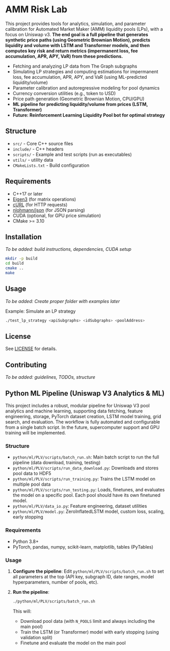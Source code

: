 # AMM Risk Lab

This project provides tools for analytics, simulation, and parameter calibration for Automated Market Maker (AMM) liquidity pools (LPs), with a focus on Uniswap v3. **The end goal is a full pipeline that generates synthetic price paths (using Geometric Brownian Motion), predicts liquidity and volume with LSTM and Transformer models, and then computes key risk and return metrics (impermanent loss, fee accumulation, APR, APY, VaR) from these predictions.**

- Fetching and analyzing LP data from The Graph subgraphs
- Simulating LP strategies and computing estimations for impermanent loss, fee accumulation, APR, APY, and VaR (using ML-predicted liquidity/volume)
- Parameter calibration and autoregressive modeling for pool dynamics
- Currency conversion utilities (e.g., token to USD)
- Price path generation (Geometric Brownian Motion, CPU/GPU)
- **ML pipeline for predicting liquidity/volume from prices (LSTM, Transformer)**
- **Future: Reinforcement Learning Liquidity Pool bot for optimal strategy**

## Structure

- `src/` - Core C++ source files
- `include/` - C++ headers
- `scripts/` - Example and test scripts (run as executables)
- `utils/` - utility data
- `CMakeLists.txt` - Build configuration

## Requirements

- C++17 or later
- [Eigen3](https://eigen.tuxfamily.org/) (for matrix operations)
- [cURL](https://curl.se/libcurl/) (for HTTP requests)
- [nlohmann/json](https://github.com/nlohmann/json) (for JSON parsing)
- CUDA (optional, for GPU price simulation)
- CMake >= 3.10

## Installation
_To be added: build instructions, dependencies, CUDA setup_

```sh
mkdir -p build
cd build
cmake ..
make
```

## Usage

_To be added: Create proper folder with examples later_

Example: Simulate an LP strategy

```sh
./test_lp_strategy <apiSubgraphs> <idSubgraphs> <poolAddress>
```

## License

See [LICENSE](LICENSE) for details.

## Contributing
_To be added: guidelines, TODOs, structure_

## Python ML Pipeline (Uniswap V3 Analytics & ML)

This project includes a robust, modular pipeline for Uniswap V3 pool analytics and machine learning, supporting data fetching, feature engineering, storage, PyTorch dataset creation, LSTM model training, grid search, and evaluation. The workflow is fully automated and configurable from a single batch script. In the future, supercomputer support and GPU training will be implemented. 

### Structure
- `python/ml/PLV/scripts/batch_run.sh`: Main batch script to run the full pipeline (data download, training, testing)
- `python/ml/PLV/scripts/run_data_download.py`: Downloads and stores pool data to HDF5
- `python/ml/PLV/scripts/run_training.py`: Trains the LSTM model on multiple pool data
- `python/ml/PLV/scripts/run_testing.py`: Loads, finetunes, and evaluates the model on a specific pool. Each pool should have its own finetuned model.
- `python/ml/PLV/data_io.py`: Feature engineering, dataset utilities
- `python/ml/PLV/model.py`: ZeroInflatedLSTM model, custom loss, scaling, early stopping

### Requirements
- Python 3.8+
- PyTorch, pandas, numpy, scikit-learn, matplotlib, tables (PyTables)

### Usage

1. **Configure the pipeline**: Edit `python/ml/PLV/scripts/batch_run.sh` to set all parameters at the top (API key, subgraph ID, date ranges, model hyperparameters, number of pools, etc).

2. **Run the pipeline**:
   ```sh
   ./python/ml/PLV/scripts/batch_run.sh
   ```
   This will:
   - Download pool data (with `N_POOLS` limit and always including the main pool)
   - Train the LSTM (or Transformer) model with early stopping (using validation split)
   - Finetune and evaluate the model on the main pool
